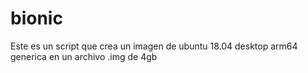 # bionic
Este es un script que crea un imagen de ubuntu 18.04 desktop arm64 generica en un archivo .img de 4gb
